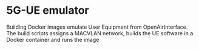 # 5G-UE emulator
Building Docker images emulate User Equipment from OpenAirInterface. The build scripts assigns a MACVLAN network, builds the UE software in a Docker container and runs the image 
